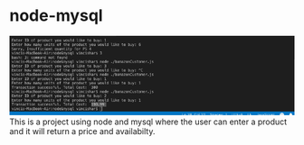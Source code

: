 # node-mysql  

![Title](https://raw.githubusercontent.com/vincishar/node-mysql/master/Screen%20Shot%202018-12-22%20at%2012.00.11%20PM.png "Title II")
This is a project using node and mysql where the user can enter a product and it will return a price and availabilty.
